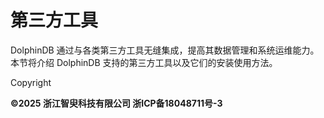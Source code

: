 # 第三方工具

DolphinDB 通过与各类第三方工具无缝集成，提高其数据管理和系统运维能力。本节将介绍 DolphinDB 支持的第三方工具以及它们的安装使用方法。

Copyright

**©2025 浙江智臾科技有限公司 浙ICP备18048711号-3**
